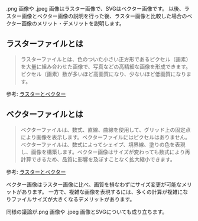 .png 画像や .jpeg 画像はラスター画像で、SVGはベクター画像です。
以後、ラスター画像とベクター画像の説明を行った後、ラスター画像と比較した場合のベクター画像のメリット・デメリットを説明します。

## ラスターファイルとは

> ラスターファイルとは、色のついた小さい正方形であるピクセル（画素）を大量に組み合わせた画像で、写真などの高精細な画像を形成できます。ピクセル（画素）数が多いほど高画質になり、少ないほど低画質になります。

参考: [ラスターとベクター](https://www.adobe.com/jp/creativecloud/file-types/image/comparison/raster-vs-vector.html)

## ベクターファイルとは

> ベクターファイルは、数式、直線、曲線を使用して、グリッド上の固定点により画像を表示します。ベクターファイルにはピクセルはありません。ベクターファイルは、数式によってシェイプ、境界線、塗りの色を表現し、画像を構築します。ベクター画像はサイズが変わっても数式により再計算できるため、品質に影響を及ぼすことなく拡大縮小できます。

参考: [ラスターとベクター](https://www.adobe.com/jp/creativecloud/file-types/image/comparison/raster-vs-vector.html)

ベクター画像はラスター画像に比べ、画質を損なわずにサイズ変更が可能なメリットがあります。
一方で、複雑な画像を表現するには、多くの計算が複雑になりファイルサイズが大きくなるデメリットがあります。

同様の議論が.png 画像や .jpeg 画像とSVGについても成り立ちます。